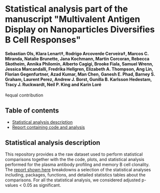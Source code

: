 # Statistical analysis part of the manuscript "Multivalent Antigen Display on Nanoparticles Diversifies B Cell Responses"

#### Sebastian Ols, Klara Lenart‡, Rodrigo Arcoverde Cerveira‡, Marcos C. Miranda, Natalie Brunette, Jana Kochmann, Martin Corcoran, Rebecca Skotheim, Annika Philomin, Alberto Cagigi, Brooke Fiala, Samuel Wrenn, Jessica Marcandalli, Fredrika Hellgren, Elizabeth A. Thompson, Ang Lin, Florian Gegenfurtner, Azad Kumar, Man Chen, Ganesh E. Phad, Barney S. Graham, Laurent Perez, Andrew J. Borst, Gunilla B. Karlsson Hedestam, Tracy J. Ruckwardt, Neil P. King and Karin Loré
‡equal contribution

## Table of contents
* [Statistical analysis description](#statistical-analysis)
* [Report containing code and analysis](https://rodrigarc.github.io/rsv-stats/rsv_statistical_analysis.html)

## Statistical analysis description

This repository provides a the raw dataset used to perform statistical comparisons together with the the code, plots, and statistical analysis performed for the plasma antibody profiling and memory B cell clonality. The [report shown here](https://rodrigarc.github.io/rsv-stats/rsv_statistical_analysis.html) breakdowns a selection of the statistical analyses including, packages, functions, and detailed statistics tables about the comparisons. For all the statistical analysis, we considered adjusted p-values < 0.05 as significant.

